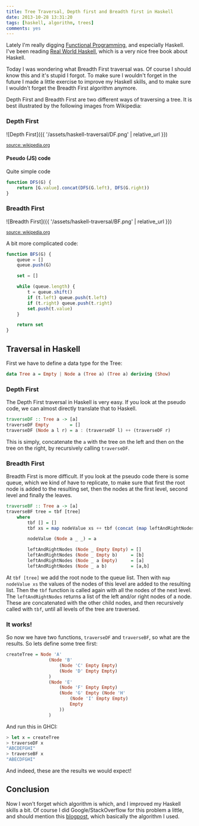```yaml
---
title: Tree Traversal, Depth first and Breadth first in Haskell
date: 2013-10-28 13:31:20
tags: [haskell, algorithm, trees]
comments: yes
---
```


Lately I'm really digging [Functional Programming][fp], and especially Haskell.
I've been reading [Real World Haskell][rwh], which is a very nice free book
about Haskell.

Today I was wondering what Breadth First traversal was. Of course I should
know this and it's stupid I forgot. To make sure I wouldn't forget in the
future I made a little exercise to improve my Haskell skills, and to make sure
I wouldn't forget the Breadth First algorithm anymore.

<!-- more -->

Depth First and Breadth First are two different ways of traversing a tree.
It is best illustrated by the following images from Wikipedia:

### Depth First
![Depth First]({{ '/assets/haskell-traversal/DF.png' | relative_url }})

<small>[source: wikipedia.org][df_wiki]</small>

#### Pseudo (JS) code

Quite simple code

```js
function DFS(G) {
	return [G.value].concat(DFS(G.left), DFS(G.right))
}
```

### Breadth First
![Breadth First]({{ '/assets/haskell-traversal/BF.png' | relative_url }})

<small>[source: wikipedia.org][bf_wiki]</small>

A bit more complicated code:

```js
function BFS(G) {
	queue = []
	queue.push(G)

	set = []

	while (queue.length) {
		t = queue.shift()
		if (t.left) queue.push(t.left)
		if (t.right) queue.push(t.right)
		set.push(t.value)
	}

	return set
}
```

## Traversal in Haskell

First we have to define a data type for the Tree:

```haskell
data Tree a = Empty | Node a (Tree a) (Tree a) deriving (Show)
```

### Depth First
The Depth First traversal in Haskell is very easy. If you look at the pseudo
code, we can almost directly translate that to Haskell.

```haskell
traverseDF :: Tree a -> [a]
traverseDF Empty        = []
traverseDF (Node a l r) = a : (traverseDF l) ++ (traverseDF r)
```

This is simply, concatenate the `a` with the tree on the left and then on the
tree on the right, by recursively calling `traverseDF`.

### Breadth First

Breadth First is more difficult. If you look at the pseudo code there is some
queue, which we kind of have to replicate, to make sure that first the root
node is added to the resulting set, then the nodes at the first level, second
level and finally the leaves.

```haskell
traverseBF :: Tree a -> [a]
traverseBF tree = tbf [tree]
    where
        tbf [] = []
        tbf xs = map nodeValue xs ++ tbf (concat (map leftAndRightNodes xs))

        nodeValue (Node a _ _) = a

        leftAndRightNodes (Node _ Empty Empty) = []
        leftAndRightNodes (Node _ Empty b)     = [b]
        leftAndRightNodes (Node _ a Empty)     = [a]
        leftAndRightNodes (Node _ a b)         = [a,b]
```

At `tbf [tree]` we add the root node to the queue list. Then with
`map nodeValue xs` the values of the nodes of this level are added to the
resulting list. Then the `tbf` function is called again with all the nodes of
the next level. The `leftAndRightNodes` returns a list of the left and/or right
nodes of a node. These are concatenated with the other child nodes, and then
recursively called with `tbf`, until all levels of the tree are traversed.

### It works!

So now we have two functions, `traverseDF` and `traverseBF`, so what are the
results. So lets define some tree first:

```haskell
createTree = Node 'A'
                (Node 'B'
                    (Node 'C' Empty Empty)
                    (Node 'D' Empty Empty)
                )
                (Node 'E'
                    (Node 'F' Empty Empty)
                    (Node 'G' Empty (Node 'H'
                        (Node 'I' Empty Empty)
                        Empty
                    ))
                )
```

And run this in GHCI:

```haskell
> let x = createTree
> traverseDF x
"ABCDEFGHI"
> traverseBF x
"ABECDFGHI"
```

And indeed, these are the results we would expect!

## Conclusion

Now I won't forget which algorithm is which, and I improved my Haskell skills a
bit. Of course I did Google/StackOverflow for this problem a little, and should
mention this [blogpost][haskell_bf], which basically the algorithm I used.


[fp]: http://en.wikipedia.org/wiki/Functional_programming
[rwh]: http://book.realworldhaskell.org/
[df_wiki]: http://en.wikipedia.org/wiki/Depth-first_search
[bf_wiki]: http://en.wikipedia.org/wiki/Breadth-first_search
[haskell_bf]: http://jjinux.blogspot.nl/2005/12/haskell-breadth-first-tree-traversal.html
